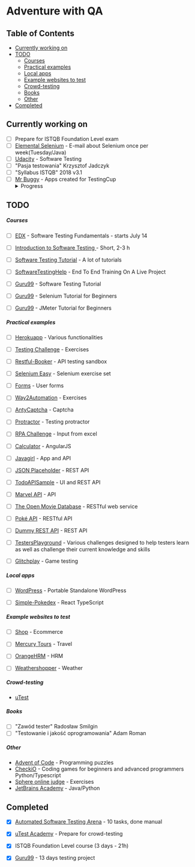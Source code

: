 # Adventure with QA

## Table of Contents
- [Currently working on](#currently-working-on)
- [TODO](#todo)
  * [Courses](#courses)
  * [Practical examples](#practical-examples)
  * [Local apps](#local-apps)
  * [Example websites to test](#example-websites-to-test)
  * [Crowd-testing](#crowd-testing)
  * [Books](#books)
  * [Other](#other)
- [Completed](#completed)

## Currently working on
* [ ] Prepare for ISTQB Foundation Level exam
* [ ] [Elemental Selenium](http://elementalselenium.com/) - E-mail about Selenium once per week(Tuesday/Java)
* [ ] [Udacity](https://www.udacity.com/course/software-testing--cs258) - Software Testing
* [ ] "Pasja testowania" Krzysztof Jadczyk
* [ ] "Syllabus ISTQB" 2018 v3.1
* [ ] [Mr Buggy](http://mrbuggy.pl/) - Apps created for TestingCup <details> <summary> Progress </summary> 
 Working on: 3  
 Plan: 6 1 2 4 5 7  
 Completed:  

</details>


## TODO

##### Courses
* [ ] [EDX](https://www.edx.org/course/software-testing-fundamentals) - Software Testing Fundamentals - starts July 14
* [ ] [Introduction to Software Testing ](https://alison.com/course/introduction-to-software-testing) - Short, 2-3 h
* [ ] [Software Testing Tutorial](https://www.guru99.com/software-testing.html) - A lot of tutorials
* [ ] [SoftwareTestingHelp](https://www.softwaretestinghelp.com/free-online-software-testing-qa-training-course/) - End To End Training On A Live Project
* [ ] [Guru99](https://www.guru99.com/software-testing.html) - Software Testing Tutorial
* [ ] [Guru99](https://www.guru99.com/selenium-tutorial.html) - Selenium Tutorial for Beginners
* [ ] [Guru99](https://www.guru99.com/jmeter-tutorials.html) - JMeter Tutorial for Beginners



##### Practical examples
* [ ] [Herokuapp](http://the-internet.herokuapp.com/) - Various functionalities
* [ ] [Testing Challenge](http://testingchallenges.thetestingmap.org/index.php) - Exercises
* [ ] [Restful-Booker](https://restful-booker.herokuapp.com/) - API testing sandbox
* [ ] [Selenium Easy](https://www.seleniumeasy.com/test/) - Selenium exercise set
* [ ] [Forms](http://executeautomation.com/demosite/index.html) - User forms
* [ ] [Way2Automation](http://www.way2automation.com/demo.html) - Exercises
* [ ] [AntyCaptcha](https://antycaptcha.amberteam.pl:5443/) - Captcha
* [ ] [Protractor](https://juliemr.github.io/protractor-demo/) - Testing protractor
* [ ] [RPA Challenge](http://www.rpachallenge.com/) - Input from excel
* [ ] [Calculator](https://codepen.io/murtazamzk/full/YwjEor) - AngularJS
* [ ] [Javagirl](http://javagirl.pl/aplikacje/) - App and API
* [ ] [JSON Placeholder](https://jsonplaceholder.typicode.com/) - REST API
* [ ] [TodoAPISample](https://github.com/g33klady/TodoApiSample) - UI and REST API
* [ ] [Marvel API](https://developer.marvel.com/docs)  - API
* [ ] [The Open Movie Database](http://www.omdbapi.com/) - RESTful web service
* [ ] [Poké API](https://pokeapi.co/) - RESTful API
* [ ] [Dummy REST API](http://dummy.restapiexample.com/)  - REST API
* [ ] [TestersPlayground](https://testersplayground.herokuapp.com/) - Various challenges designed to help testers learn as well as challenge their current knowledge and skills
* [ ] [Glitchplay](https://glitchplay.com/) - Game testing


##### Local apps
* [ ] [WordPress](https://instantwp.com/) - Portable Standalone WordPress
* [ ] [Simple-Pokedex](https://github.com/amogh-w/Simple-Pokedex) - React TypeScript


##### Example websites to test
* [ ] [Shop](http://automationpractice.com/index.php) - Ecommerce
* [ ] [Mercury Tours](http://newtours.demoaut.com/) - Travel
* [ ] [OrangeHRM](https://opensource-demo.orangehrmlive.com/) - HRM
* [ ] [Weathershopper](https://weathershopper.pythonanywhere.com/) - Weather


##### Crowd-testing
* [uTest](https://www.utest.com/)


##### Books
* [ ] "Zawód tester" Radosław Smilgin
* [ ] "Testowanie i jakość oprogramowania" Adam Roman

##### Other
* [Advent of Code](https://adventofcode.com/) - Programming puzzles
* [CheckiO](https://checkio.org/) - Coding games for beginners and advanced programmers Python/Typescript
* [Sphere online judge](https://www.spoj.com/) - Exercises 
* [JetBrains Academy](https://hyperskill.org/onboarding) - Java/Python


## Completed
* [x] [Automated Software Testing Arena](https://asta.pgs-soft.com/) - 10 tasks, done manual
* [x] [uTest Academy](https://www.utest.com/academy) - Prepare for crowd-testing
* [x] ISTQB Foundation Level course (3 days - 21h)
* [x] [Guru99](https://www.guru99.com/live-testing-project.html) - 13 days testing project
  
  
